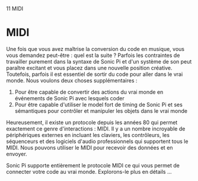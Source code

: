 11 MIDI

# MIDI

Une fois que vous avez maîtrise la conversion du code en musique, vous vous demandez peut-être : quel est la suite ? Parfois les contraintes de travailler purement dans la syntaxe de Sonic Pi et d'un système de son peut paraître excitant et vous placez dans une nouvelle position créative. Toutefois, parfois il est essentiel de sortir du code pour aller dans le vrai monde. Nous voulons deux choses supplémentaires :

1. Pour être capable de convertir des actions du vrai monde en événements de Sonic Pi avec lesquels coder
2. Pour être capable d'utiliser le model fort de timing de Sonic Pi et ses sémantiques pour contrôler et manipuler les objets dans le vrai monde

Heureusement, il existe un protocole depuis les années 80 qui permet exactement ce genre d'interactions : MIDI. Il y a un nombre incroyable de périphériques externes en incluant les claviers, les contrôleurs, les séquenceurs et des logiciels d'audio professionnels qui supportent tous le MIDI. Nous pouvons utiliser le MIDI pour recevoir des données et en envoyer.

Sonic Pi supporte entièrement le protocole MIDI ce qui vous permet de connecter votre code au vrai monde. Explorons-le plus en détails ...
